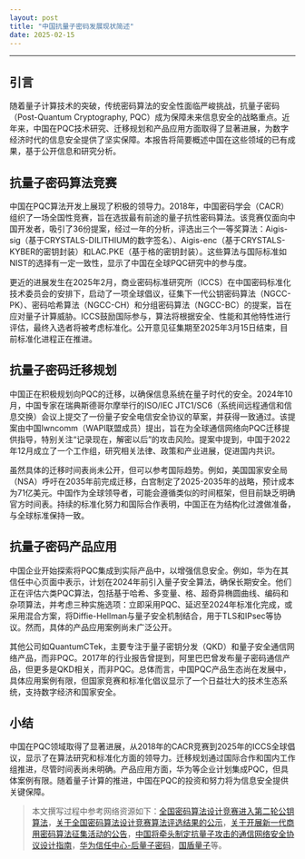 ```yaml
---
layout: post
title: "中国抗量子密码发展现状简述"
date: 2025-02-15
---
```


---

## 引言

随着量子计算技术的突破，传统密码算法的安全性面临严峻挑战，抗量子密码（Post-Quantum Cryptography, PQC）成为保障未来信息安全的战略重点。近年来，中国在PQC技术研究、迁移规划和产品应用方面取得了显著进展，为数字经济时代的信息安全提供了坚实保障。本报告将简要概述中国在这些领域的已有成果，基于公开信息和研究分析。

## 抗量子密码算法竞赛

中国在PQC算法开发上展现了积极的领导力。2018年，中国密码学会（CACR）组织了一场全国性竞赛，旨在选拔最有前途的量子抗性密码算法。该竞赛仅面向中国开发者，吸引了36份提案，经过一年的分析，评选出三个一等奖算法：Aigis-sig（基于CRYSTALS-DILITHIUM的数字签名）、Aigis-enc（基于CRYSTALS-KYBER的密钥封装）和LAC.PKE（基于格的密钥封装）。这些算法与国际标准如NIST的选择有一定一致性，显示了中国在全球PQC研究中的参与度。

更近的进展发生在2025年2月，商业密码标准研究所（ICCS）在中国密码标准化技术委员会的安排下，启动了一项全球倡议，征集下一代公钥密码算法（NGCC-PK）、密码哈希算法（NGCC-CH）和分组密码算法（NGCC-BC）的提案，旨在应对量子计算威胁。ICCS鼓励国际参与，算法将根据安全、性能和其他特性进行评估，最终入选者将被考虑标准化。公开意见征集期至2025年3月15日结束，目前标准化进程正在推进。

## 抗量子密码迁移规划

中国正在积极规划向PQC的迁移，以确保信息系统在量子时代的安全。2024年10月，中国专家在瑞典斯德哥尔摩举行的ISO/IEC JTC1/SC6（系统间远程通信和信息交换）会议上提交了一份量子安全电信安全协议的草案，并获得一致通过。该提案由中国Iwncomm（WAPI联盟成员）提出，旨在为全球通信网络向PQC迁移提供指导，特别关注“记录现在，解密以后”的攻击风险。提案中提到，中国于2022年12月成立了一个工作组，研究相关法律、政策和产业进展，促进国内共识。

虽然具体的迁移时间表尚未公开，但可以参考国际趋势。例如，美国国家安全局（NSA）呼吁在2035年前完成迁移，白宫制定了2025-2035年的战略，预计成本为71亿美元。中国作为全球领导者，可能会遵循类似的时间框架，但目前缺乏明确官方时间表。持续的标准化努力和国际合作表明，中国正在为结构化过渡做准备，与全球标准保持一致。

## 抗量子密码产品应用

中国企业开始探索将PQC集成到实际产品中，以增强信息安全。例如，华为在其信任中心页面中表示，计划在2024年前引入量子安全算法，确保长期安全。他们正在评估六类PQC算法，包括基于哈希、多变量、格、超奇异椭圆曲线、编码和杂项算法，并考虑三种实施选项：立即采用PQC、延迟至2024年标准化完成，或采用混合方案，将Diffie-Hellman与量子安全机制结合，用于TLS和IPsec等协议。然而，具体的产品应用案例尚未广泛公开。

其他公司如QuantumCTek，主要专注于量子密钥分发（QKD）和量子安全通信网络产品，而非PQC。2017年的行业报告曾提到，阿里巴巴曾发布量子密码通信产品，但更多是QKD相关，而非PQC。总体而言，中国PQC产品生态尚在发展中，具体应用案例有限，但国家竞赛和标准化倡议显示了一个日益壮大的技术生态系统，支持数字经济和国家安全。

## 小结

中国在PQC领域取得了显著进展，从2018年的CACR竞赛到2025年的ICCS全球倡议，显示了在算法研究和标准化方面的领导力。迁移规划通过国际合作和国内工作组推进，尽管时间表尚未明确。产品应用方面，华为等企业计划集成PQC，但具体案例有限。随着量子计算的推进，中国在PQC的投资和努力将为信息安全提供关键保障。

> 本文撰写过程中参考网络资源如下：[全国密码算法设计竞赛进入第二轮公钥算法](https://sfjs.cacrnet.org.cn/site/term/list_77_1.html)，[关于全国密码算法设计竞赛算法评选结果的公示](https://www.cacrnet.org.cn/site/content/854.html)，[关于开展新一代商用密码算法征集活动的公告](https://www.niccs.org.cn/tzgg/202502/t20250205_378196.html)，[中国将牵头制定抗量子攻击的通信网络安全协议设计指南](http://www.news.cn/20241028/5d10f8bc8f9241f6b5cd0fee2cbb8708/c.html)，[华为信任中心-后量子密码](https://www.huawei.com/cn/trust-center/post-quantum-cryptography)，[国盾量子](https://www.quantum-info.com/)等。
